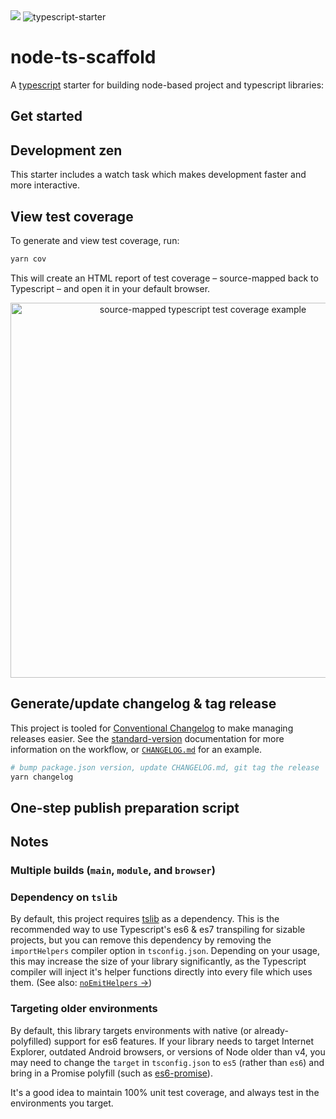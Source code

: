 <img src="https://tse4.mm.bing.net/th?id=OIP.kinfImMcVjQ7kp0vqNVygwFWC2&w=273&h=160&c=7&qlt=90&o=4&dpr=2.5&pid=1.7">
<img height="0" width="0" alt="Typescript Starter Dark" src="https://cloud.githubusercontent.com/assets/904007/23006840/4e2b0c6c-f3d2-11e6-8f32-11384ee0cc4b.png"><img alt="typescript-starter" src="https://cloud.githubusercontent.com/assets/904007/23006836/4c67a3b8-f3d2-11e6-8784-12f0a34284d1.png">

# node-ts-scaffold

A [typescript](https://www.typescriptlang.org/) starter for building node-based project and typescript libraries:

## Get started

## Development zen

This starter includes a watch task which makes development faster and more interactive.

## View test coverage

To generate and view test coverage, run:
```bash
yarn cov
```

This will create an HTML report of test coverage – source-mapped back to Typescript – and open it in your default browser.

<p align="center">
  <img height="600" alt="source-mapped typescript test coverage example" src="https://cloud.githubusercontent.com/assets/904007/22909301/5164c83a-f221-11e6-9d7c-72c924fde450.png">
</p>

## Generate/update changelog & tag release

This project is tooled for [Conventional Changelog](https://github.com/conventional-changelog/conventional-changelog) to make managing releases easier. See the [standard-version](https://github.com/conventional-changelog/standard-version) documentation for more information on the workflow, or [`CHANGELOG.md`](CHANGELOG.md) for an example.

```bash
# bump package.json version, update CHANGELOG.md, git tag the release
yarn changelog
```

## One-step publish preparation script

## Notes

### Multiple builds (`main`, `module`, and `browser`)

### Dependency on `tslib`

By default, this project requires [tslib](https://github.com/Microsoft/tslib) as a dependency. This is the recommended way to use Typescript's es6 &amp; es7 transpiling for sizable projects, but you can remove this dependency by removing the `importHelpers` compiler option in `tsconfig.json`. Depending on your usage, this may increase the size of your library significantly, as the Typescript compiler will inject it's helper functions directly into every file which uses them. (See also: [`noEmitHelpers` &rarr;](https://www.typescriptlang.org/docs/handbook/compiler-options.html))

### Targeting older environments

By default, this library targets environments with native (or already-polyfilled) support for es6 features. If your library needs to target Internet Explorer, outdated Android browsers, or versions of Node older than v4, you may need to change the `target` in `tsconfig.json` to `es5` (rather than `es6`) and bring in a Promise polyfill (such as [es6-promise](https://github.com/stefanpenner/es6-promise)).

It's a good idea to maintain 100% unit test coverage, and always test in the environments you target.
